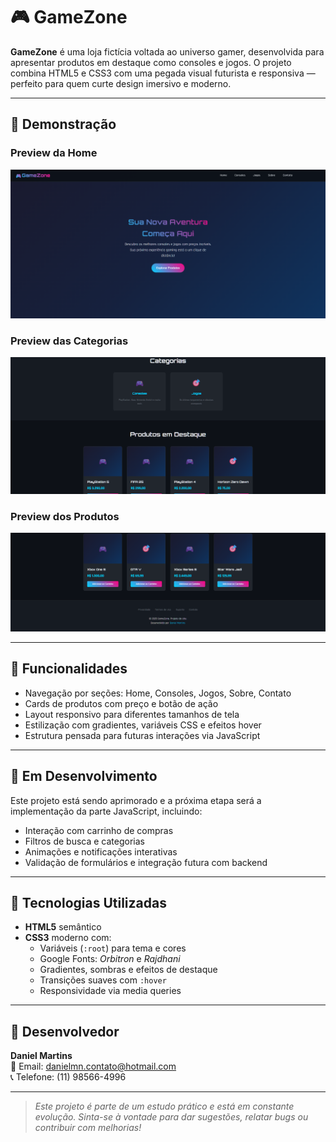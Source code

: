 # 🎮 GameZone
**GameZone** é uma loja fictícia voltada ao universo gamer, desenvolvida para apresentar produtos em destaque como consoles e jogos. O projeto combina HTML5 e CSS3 com uma pegada visual futurista e responsiva — perfeito para quem curte design imersivo e moderno.

---

## 📸 Demonstração

### Preview da Home
<p align="center">
  <img src="imgDesktop/desktop1.png" alt="Preview da Home" width="700">
</p>

### Preview das Categorias
<p align="center">
  <img src="imgDesktop/desktop3.png" alt="Preview das Categorias" width="700">
</p>

### Preview dos Produtos

![Preview dos Produtos](imgDesktop/desktop2.png)

---

## 🧩 Funcionalidades
- Navegação por seções: Home, Consoles, Jogos, Sobre, Contato  
- Cards de produtos com preço e botão de ação  
- Layout responsivo para diferentes tamanhos de tela  
- Estilização com gradientes, variáveis CSS e efeitos hover  
- Estrutura pensada para futuras interações via JavaScript  

---

## 🚧 Em Desenvolvimento
Este projeto está sendo aprimorado e a próxima etapa será a implementação da parte JavaScript, incluindo:
- Interação com carrinho de compras  
- Filtros de busca e categorias  
- Animações e notificações interativas  
- Validação de formulários e integração futura com backend  

---

## 🎨 Tecnologias Utilizadas
- **HTML5** semântico  
- **CSS3** moderno com:
  - Variáveis (`:root`) para tema e cores  
  - Google Fonts: *Orbitron* e *Rajdhani*  
  - Gradientes, sombras e efeitos de destaque  
  - Transições suaves com `:hover`  
  - Responsividade via media queries  

---

## 👤 Desenvolvedor
**Daniel Martins**  
📧 Email: [danielmn.contato@hotmail.com](mailto:danielmn.contato@hotmail.com)  
📞 Telefone: (11) 98566-4996  

---

> *Este projeto é parte de um estudo prático e está em constante evolução. Sinta-se à vontade para dar sugestões, relatar bugs ou contribuir com melhorias!*
